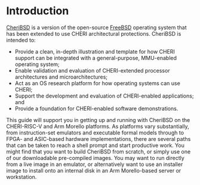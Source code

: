 # Introduction

[CheriBSD](https://www.cheribsd.org/) is a version of the open-source
[FreeBSD](https://www.freebsd.org/) operating system that has been extended to
use CHERI architectural protections.
CheriBSD is intended to:

- Provide a clean, in-depth illustration and template for how CHERI support
  can be integrated with a general-purpose, MMU-enabled operating system;
- Enable validation and evaluation of CHERI-extended processor architectures
  and microarchitectures;
- Act as an OS research platform for how operating systems can use CHERI;
- Support the development and evaluation of CHERI-enabled applications; and
- Provide a foundation for CHERI-enabled software demonstrations.

This guide will support you in getting up and running with CheriBSD on the
CHERI-RISC-V and Arm Morello platforms.
As platforms vary substantially, from instruction-set emulators and executable
formal models through to FPGA- and ASIC-based hardware implementations, there
are several paths that can be taken to reach a shell prompt and start
productive work.
You might find that you want to build CheriBSD from scratch, or simply use one
of our downloadable pre-compiled images.
You may want to run directly from a live image in an emulator, or
alternatively want to use an installer image to install onto an internal disk
in an Arm Morello-based server or workstation.
